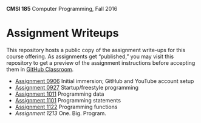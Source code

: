 **CMSI 185** Computer Programming, Fall 2016

# Assignment Writeups
This repository hosts a public copy of the assignment write-ups for this course offering. As assignments get “published,” you may visit this repository to get a preview of the assignment instructions before accepting them in [GitHub Classroom](https://classroom.github.com).

- [Assignment 0906](http://myweb.lmu.edu/dondi/fall2016/cmsi185/cmsi185-fall2016-hw0906.pdf) Initial immersion; GitHub and YouTube account setup
- [Assignment 0927](https://github.com/lmu-cmsi185-fall2016/assignments/blob/master/startup-freestyle-programming.md) Startup/freestyle programming
- [Assignment 1011](https://github.com/lmu-cmsi185-fall2016/assignments/blob/master/programming-data.md) Programming data
- [Assignment 1101](https://github.com/lmu-cmsi185-fall2016/assignments/blob/master/programming-statements.md) Programming statements
- [Assignment 1122](https://github.com/lmu-cmsi185-fall2016/assignments/blob/master/programming-functions.md) Programming functions
- *Assignment 1213* One. Big. Program.
